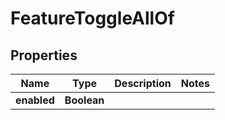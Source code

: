 

# FeatureToggleAllOf


## Properties

Name | Type | Description | Notes
------------ | ------------- | ------------- | -------------
**enabled** | **Boolean** |  | 



